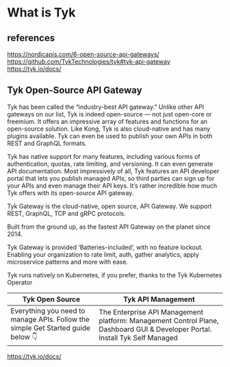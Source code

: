 # What is Tyk

## references

<https://nordicapis.com/6-open-source-api-gateways/>
<https://github.com/TykTechnologies/tyk#tyk-api-gateway>
<https://tyk.io/docs/>

## Tyk Open-Source API Gateway

Tyk has been called the “industry-best API gateway.” Unlike other API gateways on our list, Tyk is indeed open-source — not just open-core or freemium. It offers an impressive array of features and functions for an open-source solution. Like Kong, Tyk is also cloud-native and has many plugins available. Tyk can even be used to publish your own APIs in both REST and GraphQL formats.

Tyk has native support for many features, including various forms of authentication, quotas, rate limiting, and versioning. It can even generate API documentation. Most impressively of all, Tyk features an API developer portal that lets you publish managed APIs, so third parties can sign up for your APIs and even manage their API keys. It’s rather incredible how much Tyk offers with its open-source API gateway.

Tyk Gateway is the cloud-native, open source, API Gateway.
We support REST, GraphQL, TCP and gRPC protocols.

Built from the ground up, as the fastest API Gateway on the planet since 2014.

Tyk Gateway is provided ‘Batteries-included’, with no feature lockout. Enabling your organization to rate limit, auth, gather analytics, apply microservice patterns and more with ease.

Tyk runs natively on Kubernetes, if you prefer, thanks to the Tyk Kubernetes Operator

| Tyk Open Source                                                                 | Tyk API Management                                                                                                           |
|---------------------------------------------------------------------------------|------------------------------------------------------------------------------------------------------------------------------|
| Everything you need to manage APIs. Follow the simple Get Started guide below 👇 | The Enterprise API Management platform: Management Control Plane, Dashboard GUI & Developer Portal. Install Tyk Self Managed |

<https://tyk.io/docs/>
